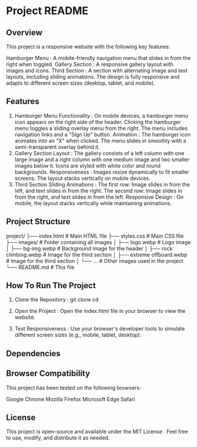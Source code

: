 # Project README
## Overview
This project is a responsive website with the following key features:

Hamburger Menu : A mobile-friendly navigation menu that slides in from the right when toggled.
Gallery Section : A responsive gallery layout with images and icons.
Third Section : A section with alternating image and text layouts, including sliding animations.
The design is fully responsive and adapts to different screen sizes (desktop, tablet, and mobile).

## Features
1. Hamburger Menu
Functionality :
On mobile devices, a hamburger menu icon appears on the right side of the header.
Clicking the hamburger menu toggles a sliding overlay menu from the right.
The menu includes navigation links and a "Sign Up" button.
Animation :
The hamburger icon animates into an "X" when clicked.
The menu slides in smoothly with a semi-transparent overlay behind it.
2. Gallery Section
Layout :
The gallery consists of a left column with one large image and a right column with one medium image and two smaller images below it.
Icons are styled with white color and round backgrounds.
Responsiveness :
Images resize dynamically to fit smaller screens.
The layout stacks vertically on mobile devices.
3. Third Section
Sliding Animations :
The first row: Image slides in from the left, and text slides in from the right.
The second row: Image slides in from the right, and text slides in from the left.
Responsive Design :
On mobile, the layout stacks vertically while maintaining animations.

## Project Structure
project/
├── index.html          # Main HTML file
├── styles.css          # Main CSS file
├── images/             # Folder containing all images
│   ├── logo.webp       # Logo image
│   ├── bg-img.webp     # Background image for the header
│   ├── rock climbing.webp  # Image for the third section
│   ├── extreme offboard.webp  # Image for the third section
│   └── ...             # Other images used in the project
└── README.md           # This file

## How To Run The Project
1. Clone the Repository :
git clone <repository-url>
cd <project-folder>

2. Open the Project :
Open the index.html file in your browser to view the website.
3. Test Responsiveness :
Use your browser's developer tools to simulate different screen sizes (e.g., mobile, tablet, desktop).

## Dependencies
<link rel="stylesheet" href="https://cdnjs.cloudflare.com/ajax/libs/font-awesome/6.5.1/css/all.min.css">

## Browser Compatibility
This project has been tested on the following browsers:

Google Chrome
Mozilla Firefox
Microsoft Edge
Safari

## License
This project is open-source and available under the MIT License . Feel free to use, modify, and distribute it as needed.



